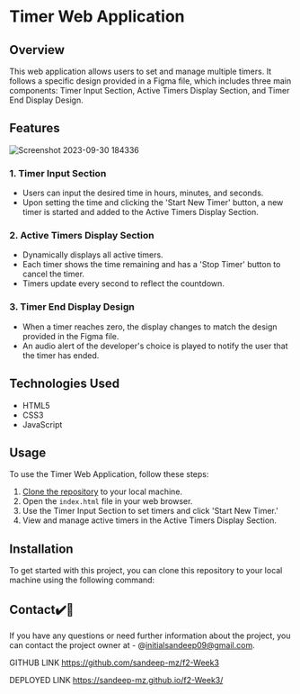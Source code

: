# Timer Web Application

## Overview

This web application allows users to set and manage multiple timers. It follows a specific design provided in a Figma file, which includes three main components: Timer Input Section, Active Timers Display Section, and Timer End Display Design.

## Features

![Screenshot 2023-09-30 184336](https://github.com/sandeep-mz/frontend-mt-2/assets/108665091/1faf7672-d735-499b-8e55-62fb3b3c1b72)


### 1. Timer Input Section

- Users can input the desired time in hours, minutes, and seconds.
- Upon setting the time and clicking the 'Start New Timer' button, a new timer is started and added to the Active Timers Display Section.

### 2. Active Timers Display Section

- Dynamically displays all active timers.
- Each timer shows the time remaining and has a 'Stop Timer' button to cancel the timer.
- Timers update every second to reflect the countdown.

### 3. Timer End Display Design

- When a timer reaches zero, the display changes to match the design provided in the Figma file.
- An audio alert of the developer's choice is played to notify the user that the timer has ended.

## Technologies Used
- HTML5
- CSS3
- JavaScript

## Usage

To use the Timer Web Application, follow these steps:

1. [Clone the repository](#installation) to your local machine.
2. Open the `index.html` file in your web browser.  
3. Use the Timer Input Section to set timers and click 'Start New Timer.'
4. View and manage active timers in the Active Timers Display Section.

## Installation

To get started with this project, you can clone this repository to your local machine using the following command:

## Contact✔️🔴

If you have any questions or need further information about the project, you can contact the project owner at - @initialsandeep09@gmail.com.


GITHUB LINK https://github.com/sandeep-mz/f2-Week3

DEPLOYED LINK https://sandeep-mz.github.io/f2-Week3/


